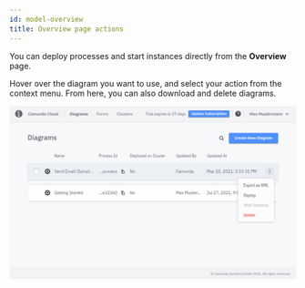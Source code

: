 ```yaml
---
id: model-overview
title: Overview page actions
---
```


You can deploy processes and start instances directly from the **Overview** page. 

Hover over the diagram you want to use, and select your action from the context menu. From here, you can also download and delete diagrams.

![diagram overview](img/bpmn-diagrams-overview-with-context-menue.png)
